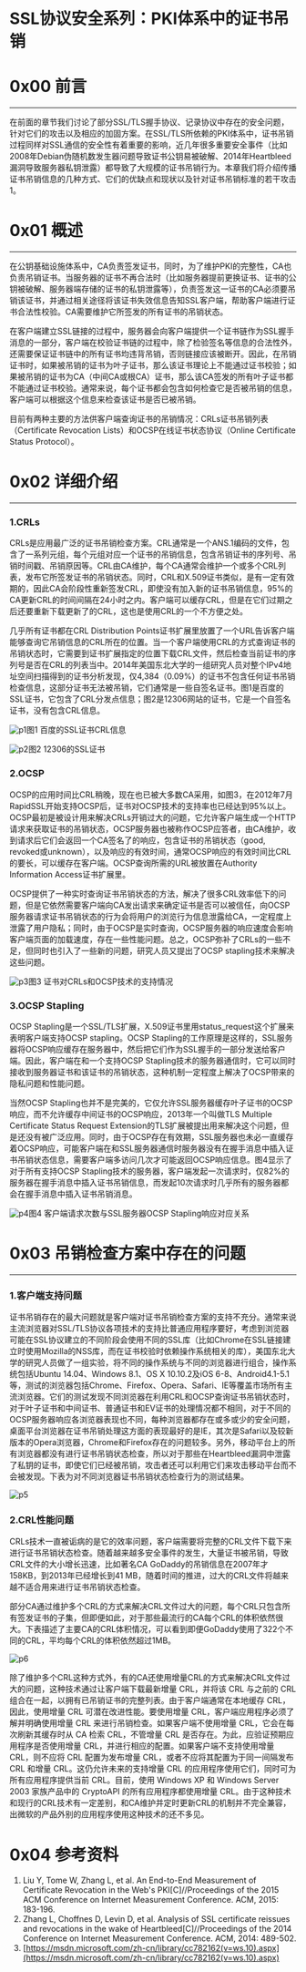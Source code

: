 # SSL协议安全系列：PKI体系中的证书吊销

0x00 前言
=======

* * *

在前面的章节我们讨论了部分SSL/TLS握手协议、记录协议中存在的安全问题，针对它们的攻击以及相应的加固方案。在SSL/TLS所依赖的PKI体系中，证书吊销过程同样对SSL通信的安全性有着重要的影响，近几年很多重要安全事件（比如2008年Debian伪随机数发生器问题导致证书公钥易被破解、2014年Heartbleed漏洞导致服务器私钥泄露）都导致了大规模的证书吊销行为。本章我们将介绍传播证书吊销信息的几种方式、它们的优缺点和现状以及针对证书吊销标准的若干攻击1。

0x01 概述
=======

* * *

在公钥基础设施体系中，CA负责签发证书，同时，为了维护PKI的完整性，CA也负责吊销证书。当服务器的证书不再合法时（比如服务器提前更换证书、证书的公钥被破解、服务器端存储的证书的私钥泄露等），负责签发这一证书的CA必须要吊销该证书，并通过相关途径将该证书失效信息告知SSL客户端，帮助客户端进行证书合法性校验。CA需要维护它所签发的所有证书的吊销状态。

在客户端建立SSL链接的过程中，服务器会向客户端提供一个证书链作为SSL握手消息的一部分，客户端在校验证书链的过程中，除了检验签名等信息的合法性外，还需要保证证书链中的所有证书均违背吊销，否则链接应该被断开。因此，在吊销证书时，如果被吊销的证书为叶子证书，那么该证书理论上不能通过证书校验；如果被吊销的证书为CA（中间CA或根CA）证书，那么该CA签发的所有叶子证书都不能通过证书校验。通常来说，每个证书都会包含如何检查它是否被吊销的信息，客户端可以根据这个信息来检查该证书是否已被吊销。

目前有两种主要的方法供客户端查询证书的吊销情况：CRLs证书吊销列表（Certificate Revocation Lists）和OCSP在线证书状态协议（Online Certificate Status Protocol）。

0x02 详细介绍
=========

* * *

### 1.CRLs

CRLs是应用最广泛的证书吊销检查方案。CRL通常是一个ANS.1编码的文件，包含了一系列元组，每个元组对应一个证书的吊销信息，包含吊销证书的序列号、吊销时间戳、吊销原因等。CRL由CA维护，每个CA通常会维护一个或多个CRL列表，发布它所签发证书的吊销状态。同时，CRL和X.509证书类似，是有一定有效期的，因此CA会阶段性重新签发CRL，即使没有加入新的证书吊销信息，95%的CA更新CRL的时间间隔在24小时之内。客户端可以缓存CRL，但是在它们过期之后还要重新下载更新了的CRL，这也是使用CRL的一个不方便之处。

几乎所有证书都在CRL Distribution Points证书扩展里放置了一个URL告诉客户端能够查询它吊销信息的CRL所在的位置。当一个客户端使用CRL的方式查询证书的吊销状态时，它需要到证书扩展指定的位置下载CRL文件，然后检查当前证书的序列号是否在CRL的列表当中。2014年美国东北大学的一组研究人员对整个IPv4地址空间扫描得到的证书分析发现，仅4,384（0.09%）的证书不包含任何证书吊销检查信息，这部分证书无法被吊销，它们通常是一些自签名证书。图1是百度的SSL证书，它包含了CRL分发点信息；图2是12306网站的证书，它是一个自签名证书，没有包含CRL信息。

![p1](http://drops.javaweb.org/uploads/images/0c388b332106d1270bf4f31b1b0c108247edaecf.jpg)图1 百度的SSL证书CRL信息

![p2](http://drops.javaweb.org/uploads/images/c2f27c03c37e7a33cc9fed6889fe2279b191bf6f.jpg)图2 12306的SSL证书

### 2.OCSP

OCSP的应用时间比CRL稍晚，现在也已被大多数CA采用，如图3，在2012年7月RapidSSL开始支持OCSP后，证书对OCSP技术的支持率也已经达到95%以上。OCSP最初是被设计用来解决CRLs开销过大的问题，它允许客户端生成一个HTTP请求来获取证书的吊销状态，OCSP服务器也被称作OCSP应答者，由CA维护，收到请求后它们会返回一个CA签名了的响应，包含证书的吊销状态（good, revoked或unknown），以及响应的有效时间，通常OCSP响应的有效时间比CRL的要长，可以缓存在客户端。OCSP查询所需的URL被放置在Authority Information Access证书扩展里。

OCSP提供了一种实时查询证书吊销状态的方法，解决了很多CRL效率低下的问题，但是它依然需要客户端向CA发出请求来确定证书是否可以被信任，向OCSP服务器请求证书吊销状态的行为会将用户的浏览行为信息泄露给CA，一定程度上泄露了用户隐私；同时，由于OCSP是实时查询，OCSP服务器的响应速度会影响客户端页面的加载速度，存在一些性能问题。总之，OCSP弥补了CRLs的一些不足，但同时也引入了一些新的问题，研究人员又提出了OCSP stapling技术来解决这些问题。

![p3](http://drops.javaweb.org/uploads/images/3932e32a0c00bb8444470b9674f00c4a0861df1c.jpg)图3 证书对CRLs和OCSP技术的支持情况

### 3.OCSP Stapling

OCSP Stapling是一个SSL/TLS扩展，X.509证书里用status_request这个扩展来表明客户端支持OCSP stapling。OCSP Stapling的工作原理是这样的，SSL服务器将OCSP响应缓存在服务器中，然后把它们作为SSL握手的一部分发送给客户端。因此，客户端在和一个支持OCSP Stapling技术的服务器通信时，它可以同时接收到服务器证书和该证书的吊销状态，这种机制一定程度上解决了OCSP带来的隐私问题和性能问题。

当然OCSP Stapling也并不是完美的，它仅允许SSL服务器缓存叶子证书的OCSP响应，而不允许缓存中间证书的OCSP响应，2013年一个叫做TLS Multiple Certificate Status Request Extension的TLS扩展被提出用来解决这个问题，但是还没有被广泛应用。同时，由于OCSP存在有效期，SSL服务器也未必一直缓存着OCSP响应，可能客户端在和SSL服务器通信时服务器没有在握手消息中插入证书吊销状态信息，需要客户端多访问几次才可能返回OCSP响应信息。图4显示了对于所有支持OCSP Stapling技术的服务器，客户端发起一次请求时，仅82%的服务器在握手消息中插入证书吊销信息，而发起10次请求时几乎所有的服务器都会在握手消息中插入证书吊销消息。

![p4](http://drops.javaweb.org/uploads/images/2237fd5e38b796761cb2812365891a47b5bf286b.jpg)图4 客户端请求次数与SSL服务器OCSP Stapling响应对应关系

0x03 吊销检查方案中存在的问题
=================

* * *

### 1.客户端支持问题

证书吊销存在的最大问题就是客户端对证书吊销检查方案的支持不充分。通常来说主流浏览器对SSL/TLS协议各项技术的支持比普通应用程序要好，考虑到浏览器可能在SSL协议建立的不同阶段会使用不同的SSL库（比如Chrome在SSL链接建立时使用Mozilla的NSS库，而在证书校验时依赖操作系统相关的库），美国东北大学的研究人员做了一组实验，将不同的操作系统与不同的浏览器进行组合，操作系统包括Ubuntu 14.04、Windows 8.1、OS X 10.10.2及iOS 6-8、Android4.1-5.1等，测试的浏览器包括Chrome、Firefox、Opera、Safari、IE等覆盖市场所有主流浏览器。它们的测试发现不同浏览器在利用CRL和OCSP查询证书吊销状态时，对于叶子证书和中间证书、普通证书和EV证书的处理情况都不相同，对于不同的OCSP服务器响应各浏览器表现也不同，每种浏览器都存在或多或少的安全问题，桌面平台浏览器在证书吊销处理这方面的表现最好的是IE，其次是Safari以及较新版本的Opera浏览器，Chrome和Firefox存在的问题较多。另外，移动平台上的所有浏览器都没有进行证书吊销状态检查，所以对于那些在Heartbleed漏洞中泄露了私钥的证书，即使它们已经被吊销，攻击者还可以利用它们来攻击移动平台而不会被发现。下表为对不同浏览器证书吊销状态检查行为的测试结果。

![p5](http://drops.javaweb.org/uploads/images/71344dadc580e8325f1f1928c2ebe0f467c4625d.jpg)

### 2.CRL性能问题

CRLs技术一直被诟病的是它的效率问题，客户端需要将完整的CRL文件下载下来进行证书吊销状态检查。随着越来越多安全事件的发生，大量证书被吊销，导致CRL文件的大小增长迅速，比如著名CA GoDaddy的吊销信息在2007年才158KB，到2013年已经增长到41 MB，随着时间的推进，过大的CRL文件将越来越不适合用来进行证书吊销状态检查。

部分CA通过维护多个CRL的方式来解决CRL文件过大的问题，每个CRL只包含所有签发证书的子集，但即便如此，对于那些最流行的CA每个CRL的体积依然很大。下表描述了主要CA的CRL体积情况，可以看到即便GoDaddy使用了322个不同的CRL，平均每个CRL的体积依然超过1MB。

![p6](http://drops.javaweb.org/uploads/images/913624c451df96076e853450c15a7f56c8fca39e.jpg)

除了维护多个CRL这种方式外，有的CA还使用增量CRL的方式来解决CRL文件过大的问题，这种技术通过让客户端下载最新增量 CRL，并将该 CRL 与之前的 CRL 组合在一起，以拥有已吊销证书的完整列表。由于客户端通常在本地缓存 CRL，因此，使用增量 CRL 可潜在改进性能。要使用增量 CRL，客户端应用程序必须了解并明确使用增量 CRL 来进行吊销检查。如果客户端不使用增量 CRL，它会在每次刷新其缓存时从 CA 检索 CRL，不管增量 CRL 是否存在。为此，应验证预期应用程序是否使用增量 CRL，并进行相应的配置。如果客户端不支持使用增量 CRL，则不应将 CRL 配置为发布增量 CRL，或者不应将其配置为于同一间隔发布 CRL 和增量 CRL。这仍允许未来的支持增量 CRL 的应用程序使用它们，同时可为所有应用程序提供当前 CRL。目前，使用 Windows XP 和 Windows Server 2003 家族产品中的 CryptoAPI 的所有应用程序都使用增量 CRL。由于这种技术和现行的CRL技术有一定差别，和CA维护并定时更新CRL的机制并不完全兼容，出微软的产品外别的应用程序使用这种技术的还不多见。

0x04 参考资料
=========

1.  Liu Y, Tome W, Zhang L, et al. An End-to-End Measurement of Certificate Revocation in the Web's PKI[C]//Proceedings of the 2015 ACM Conference on Internet Measurement Conference. ACM, 2015: 183-196.
2.  Zhang L, Choffnes D, Levin D, et al. Analysis of SSL certificate reissues and revocations in the wake of Heartbleed[C]//Proceedings of the 2014 Conference on Internet Measurement Conference. ACM, 2014: 489-502.
3.  [https://msdn.microsoft.com/zh-cn/library/cc782162(v=ws.10).aspx](https://msdn.microsoft.com/zh-cn/library/cc782162(v=ws.10).aspx)
